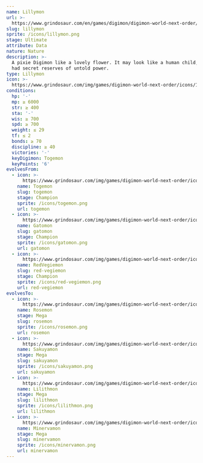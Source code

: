```yaml
---
name: Lillymon
url: >-
  https://www.grindosaur.com/en/games/digimon/digimon-world-next-order/digimon/118-lillymon
slug: lillymon
sprite: /icons/lillymon.png
stage: Ultimate
attribute: Data
nature: Nature
description: >-
  A pixie Digimon like a lovely flower. It may look like a human child, but it
  had secret reserves of untold power.
type: Lillymon
icon: >-
  https://www.grindosaur.com/img/games/digimon-world-next-order/icons/118-lillymon-icon.png
conditions:
  hp: '-'
  mp: ≥ 6000
  str: ≥ 400
  sta: '-'
  wis: ≥ 700
  spd: ≥ 700
  weight: ≤ 29
  tf: ≤ 2
  bonds: ≥ 70
  discipline: ≥ 40
  victories: '-'
  keyDigimon: Togemon
  keyPoints: '6'
evolvesFrom:
  - icon: >-
      https://www.grindosaur.com/img/games/digimon-world-next-order/icons/65-togemon-icon-small.png
    name: Togemon
    slug: togemon
    stage: Champion
    sprite: /icons/togemon.png
    url: togemon
  - icon: >-
      https://www.grindosaur.com/img/games/digimon-world-next-order/icons/66-gatomon-icon-small.png
    name: Gatomon
    slug: gatomon
    stage: Champion
    sprite: /icons/gatomon.png
    url: gatomon
  - icon: >-
      https://www.grindosaur.com/img/games/digimon-world-next-order/icons/103-redvegiemon-icon-small.png
    name: RedVegiemon
    slug: red-vegiemon
    stage: Champion
    sprite: /icons/red-vegiemon.png
    url: red-vegiemon
evolvesTo:
  - icon: >-
      https://www.grindosaur.com/img/games/digimon-world-next-order/icons/164-rosemon-icon-small.png
    name: Rosemon
    stage: Mega
    slug: rosemon
    sprite: /icons/rosemon.png
    url: rosemon
  - icon: >-
      https://www.grindosaur.com/img/games/digimon-world-next-order/icons/171-sakuyamon-icon-small.png
    name: Sakuyamon
    stage: Mega
    slug: sakuyamon
    sprite: /icons/sakuyamon.png
    url: sakuyamon
  - icon: >-
      https://www.grindosaur.com/img/games/digimon-world-next-order/icons/175-lilithmon-icon-small.png
    name: Lilithmon
    stage: Mega
    slug: lilithmon
    sprite: /icons/lilithmon.png
    url: lilithmon
  - icon: >-
      https://www.grindosaur.com/img/games/digimon-world-next-order/icons/212-minervamon-icon-small.png
    name: Minervamon
    stage: Mega
    slug: minervamon
    sprite: /icons/minervamon.png
    url: minervamon
---
```


